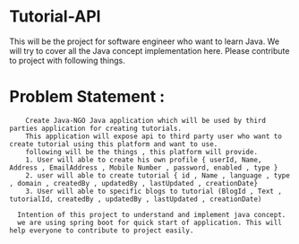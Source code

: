 # Tutorial-API
  This will be the project for software engineer who want to learn Java.
  We will try to cover all the Java concept implementation here.
  Please contribute to project with following things.
  
# Problem Statement : 
		Create Java-NGO Java application which will be used by third parties application for creating tutorials.
		This application will expose api to third party user who want to create tutorial using this platform and want to use.
		following will be the things , this platform will provide.
		1. User will able to create his own profile { userId, Name, Address , EmailAddress , Mobile Number , password, enabled , type }
		2. user will able to create tutorial { id , Name , language , type , domain , createdBy , updatedBy , lastUpdated , creationDate}
		3. User will able to specific blogs to tutorial (BlogId , Text , tutorialId, createdBy , updatedBy , lastUpdated , creationDate)
		
	  Intention of this project to understand and implement java concept. 
	  we are using spring boot for quick start of application. This will help everyone to contribute to project easily.
